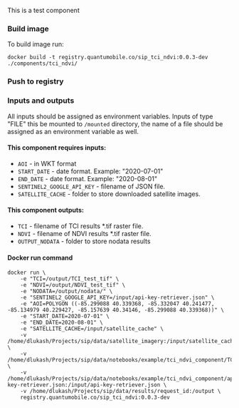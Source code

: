 This is a test component

### Build image
To build image run:

`docker build -t registry.quantumobile.co/sip_tci_ndvi:0.0.3-dev ./components/tci_ndvi/`

### Push to registry

### Inputs and outputs

All inputs should be assigned as environment variables.
Inputs of type "FILE" this be mounted to `/mounted` directory, the name of a file should be assigned as an environment variable as well.

#### This component requires inputs:
* `AOI` - in WKT format
* `START_DATE` - date format. Example: "2020-07-01"
* `END_DATE` - date format. Example: "2020-08-01"
* `SENTINEL2_GOOGLE_API_KEY` - filename of JSON file.
* `SATELLITE_CACHE` - folder to store downloaded satellite images.

#### This component outputs:
* `TCI` - filename of TCI results *.tif raster file.
* `NDVI` - filename of NDVI results *.tif raster file. 
* `OUTPUT_NODATA` - folder to store nodata results

#### Docker run command

```
docker run \
    -e "TCI=/output/TCI_test_tif" \
    -e "NDVI=/output/NDVI_test_tif" \
    -e "NODATA=/output/nodata/" \
    -e "SENTINEL2_GOOGLE_API_KEY=/input/api-key-retriever.json" \
    -e "AOI=POLYGON ((-85.299088 40.339368, -85.332047 40.241477, -85.134979 40.229427, -85.157639 40.34146, -85.299088 40.339368))" \
    -e "START_DATE=2020-07-01" \
    -e "END_DATE=2020-08-01" \
    -e "SATELLITE_CACHE=/input/satellite_cache" \
    -v /home/dlukash/Projects/sip/data/satellite_imagery:/input/satellite_cache \
    -v /home/dlukash/Projects/sip/data/notebooks/example/tci_ndvi_component/TCI_NDVI.ipynb:/code/TCI_NDVI.ipynb \
    -v /home/dlukash/Projects/sip/data/notebooks/example/tci_ndvi_component/api-key-retriever.json:/input/api-key-retriever.json \
    -v /home/dlukash/Projects/sip/data/results/request_id:/output \
    registry.quantumobile.co/sip_tci_ndvi:0.0.3-dev
```

